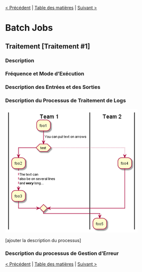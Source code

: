 [< Précédent](./0600-interfacesServices.md) | [Table des matières](./9999-toc.md) | [Suivant >](./0800-interfacesUtilisateurs.md)

# Batch Jobs

## Traitement [Traitement #1]

###	Description

###	Fréquence et Mode d’Exécution

###	Description des Entrées et des Sorties

###	Description du Processus de Traitement de Logs

![Image](../plantUML/Template-Processus.png)

[ajouter la description du processus]

### Description du processus de Gestion d’Erreur

[< Précédent](./0600-interfacesServices.md) | [Table des matières](./9999-toc.md) | [Suivant >](./0800-interfacesUtilisateurs.md)
